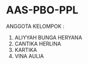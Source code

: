 # AAS-PBO-PPL
ANGGOTA KELOMPOK :
<ol>
<li>ALIYYAH BUNGA HERYANA</li>
<li>CANTIKA  HERLINA</li>
<li>KARTIKA</li>
<li>VINA AULIA</li>
</ol>
